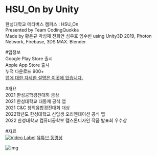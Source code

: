 # HSU_On by Unity
한성대학교 메타버스 캠퍼스 : HSU_On  
Presented by Team CodingQuokka  
Made by 황윤규 박성재 전희연 심우호 임수빈
using Unity3D 2019, Photon Network, Firebase, 3DS MAX. Blender
  
  
#앱정보  
Google Play Store 출시  
Apple App Store 출시  
누적 다운로드 900+  
[앱에 대한 자세한 설명은 이곳에 있습니다.](https://dequista.tistory.com/3)
  
  
#개요  
2021 한성공학경진대회 금상  
2021 한성대학교 대동제 공식 앱  
2021 C&C 창의융합경진대회 대상  
2022학년도 한성대학교 신입생 오리엔테이션 공식 앱  
2022 한성대학교 컴퓨터공학부 캡스톤디자인 작품 발표회 우수상  
  
  
#자료  
[![Video Label](https://img.youtube.com/vi/7eomOVaag4c/0.jpg)](https://www.youtube.com/watch?v=7eomOVaag4c)
[유튜브 동영상](https://www.youtube.com/watch?v=7eomOVaag4c)
  
  
  
![img](https://user-images.githubusercontent.com/75091031/171473568-5f078920-d8a9-47ef-b7c4-a6fbac8d923a.png)

